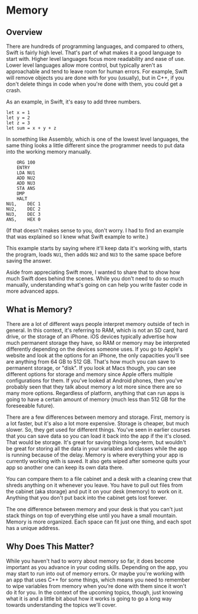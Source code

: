 # Memory

## Overview
There are hundreds of programming languages, and compared to others, Swift is fairly high level. That's part of what makes it a good language to start with. Higher level languages focus more readability and ease of use. Lower level languages allow more control, but typically aren't as approachable and tend to leave room for human errors. For example, Swift will remove objects you are done with for you (usually), but in C++, if you don't delete things in code when you're done with them, you could get a crash. 

As an example, in Swift, it's easy to add three numbers.

	let x = 1
	let y = 2
	let z = 3
	let sum = x + y + z
	
In something like Assembly, which is one of the lowest level languages, the same thing looks a little different since the programmer needs to put data into the working memory manually.

		ORG 100
		ENTRY
		LDA NU1
		ADD NU2
		ADD NU3
		STA ANS
		DMP
		HALT
	NU1,	DEC 1
	NU2,	DEC 2
	NU3,	DEC 3
	ANS,	HEX 0
	
(If that doesn't makes sense to you, don't worry. I had to find an example that was explained so I knew what Swift example to write.)

This example starts by saying where it'll keep data it's working with, starts the program, loads `NU1`, then adds `NU2` and `NU3` to the same space before saving the answer.

Aside from appreciating Swift more, I wanted to share that to show how much Swift does behind the scenes. While you don't need to do so much manually, understanding what's going on can help you write faster code in more advanced apps.

## What is Memory?

There are a lot of different ways people interpret memory outside of tech in general. In this context, it's referring to RAM, which is not an SD card, hard drive, or the storage of an iPhone. iOS devices typically advertise how much permanent storage they have, so RAM or memory may be interpreted differently depending on the devices someone uses. If you go to Apple's website and look at the options for an iPhone, the only capacities you'll see are anything from 64 GB to 512 GB. That's how much you can save to permanent storage, or "disk". If you look at Macs though, you can see different options for storage and memory since Apple offers multiple configurations for them. If you've looked at Android phones, then you've probably seen that they talk about memory a lot more since there are so many more options. Regardless of platform, anything that can run apps is going to have a certain amount of memory (much less than 512 GB for the foreseeable future).

There are a few differences between memory and storage. First, memory is a lot faster, but it's also a lot more expensive. Storage is cheaper, but much slower. So, they get used for different things. You've seen in earlier courses that you can save data so you can load it back into the app if the it's closed. That would be storage. It's great for saving things long-term, but wouldn't be great for storing all the data in your variables and classes while the app is running because of the delay. Memory is where everything your app is currently working with is saved. It also gets wiped after someone quits your app so another one can keep its own data there.

You can compare them to a file cabinet and a desk with a cleaning crew that shreds anything on it whenever you leave. You have to pull out files from the cabinet (aka storage) and put it on your desk (memory) to work on it. Anything that you don't put back into the cabinet gets lost forever.

The one difference between memory and your desk is that you can't just stack things on top of everything else until you have a small mountain. Memory is more organized. Each space can fit just one thing, and each spot has a unique address.

## Why Does This Matter?

While you haven't had to worry about memory so far, it does become important as you advance in your coding skills. Depending on the app, you may start to run into out of memory errors. Or maybe you're working with an app that uses C++ for some things, which means you need to remember to wipe variables from memory when you're done with them since it won't do it for you. In the context of the upcoming topics, though, just knowing what it is and a little bit about how it works is going to go a long way towards understanding the topics we'll cover.